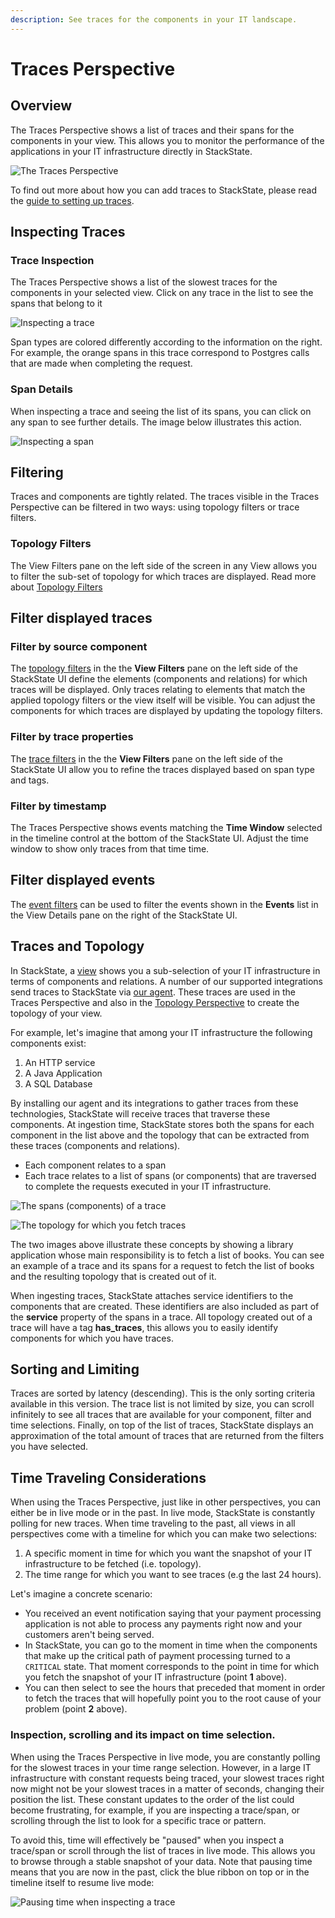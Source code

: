 ```yaml
---
description: See traces for the components in your IT landscape.
---
```


# Traces Perspective

## Overview

The Traces Perspective shows a list of traces and their spans for the components in your view. This allows you to monitor the performance of the applications in your IT infrastructure directly in StackState.

![The Traces Perspective](/.gitbook/assets/v42_traces-perspective.png)

To find out more about how you can add traces to StackState, please read the [guide to setting up traces](../../configure/traces/how_to_setup_traces.md).

## Inspecting Traces

### Trace Inspection

The Traces Perspective shows a list of the slowest traces for the components in your selected view. Click on any trace in the list to see the spans that belong to it

![Inspecting a trace](/.gitbook/assets/v42_trace-inspection.png)

Span types are colored differently according to the information on the right. For example, the orange spans in this trace correspond to Postgres calls that are made when completing the request.

### Span Details

When inspecting a trace and seeing the list of its spans, you can click on any span to see further details. The image below illustrates this action.

![Inspecting a span](/.gitbook/assets/v42_span-details.png)

## Filtering

Traces and components are tightly related. The traces visible in the Traces Perspective can be filtered in two ways: using topology filters or trace filters.

### Topology Filters

The View Filters pane on the left side of the screen in any View allows you to filter the sub-set of topology for which traces are displayed. Read more about [Topology Filters](/use/view_filters.md#filter-topology)

## Filter displayed traces

### Filter by source component

The [topology filters](/use/view_filters.md#filter-topology) in the the **View Filters** pane on the left side of the StackState UI define the elements \(components and relations\) for which traces will be displayed. Only traces relating to elements that match the applied topology filters or the view itself will be visible. You can adjust the components for which traces are displayed by updating the topology filters.

### Filter by trace properties

The [trace filters](/use/view_filters.md#filter-traces) in the the **View Filters** pane on the left side of the StackState UI allow you to refine the traces displayed based on span type and tags.

### Filter by timestamp 

The Traces Perspective shows events matching the **Time Window** selected in the timeline control at the bottom of the StackState UI. Adjust the time window to show only traces from that time time.

## Filter displayed events

The [event filters](filters.md#filter-events) can be used to filter the events shown in the **Events** list in the View Details pane on the right of the StackState UI.

## Traces and Topology

In StackState, a [view](/use/views.md) shows you a sub-selection of your IT infrastructure in terms of components and relations. A number of our supported integrations send traces to StackState via [our agent](../../configure/traces/how_to_setup_traces.md). These traces are used in the Traces Perspective and also in the [Topology Perspective](topology-perspective.md) to create the topology of your view.

For example, let's imagine that among your IT infrastructure the following components exist:

1. An HTTP service
2. A Java Application
3. A SQL Database

By installing our agent and its integrations to gather traces from these technologies, StackState will receive traces that traverse these components. At ingestion time, StackState stores both the spans for each component in the list above and the topology that can be extracted from these traces \(components and relations\).

* Each component relates to a span
* Each trace relates to a list of spans \(or components\) that are traversed to complete the requests executed in your IT infrastructure.

![The spans \(components\) of a trace](/.gitbook/assets/v42_trace-inspection.png)

![The topology for which you fetch traces](/.gitbook/assets/topology-traces.png)

The two images above illustrate these concepts by showing a library application whose main responsibility is to fetch a list of books. You can see an example of a trace and its spans for a request to fetch the list of books and the resulting topology that is created out of it.

When ingesting traces, StackState attaches service identifiers to the components that are created. These identifiers are also included as part of the **service** property of the spans in a trace. All topology created out of a trace will have a tag **has\_traces**, this allows you to easily identify components for which you have traces.

## Sorting and Limiting

Traces are sorted by latency \(descending\). This is the only sorting criteria available in this version. The trace list is not limited by size, you can scroll infinitely to see all traces that are available for your component, filter and time selections. Finally, on top of the list of traces, StackState displays an approximation of the total amount of traces that are returned from the filters you have selected.

## Time Traveling Considerations

When using the Traces Perspective, just like in other perspectives, you can either be in live mode or in the past. In live mode, StackState is constantly polling for new traces. When time traveling to the past, all views in all perspectives come with a timeline for which you can make two selections:

1. A specific moment in time for which you want the snapshot of your IT infrastructure to be fetched \(i.e. topology\).
2. The time range for which you want to see traces \(e.g the last 24 hours\).

Let's imagine a concrete scenario:

* You received an event notification saying that your payment processing application is not able to process any payments right now and your customers aren't being served.
* In StackState, you can go to the moment in time when the components that make up the critical path of payment processing turned to a `CRITICAL` state. That moment corresponds to the point in time for which you fetch the snapshot of your IT infrastructure \(point **1** above\).
* You can then select to see the hours that preceded that moment in order to fetch the traces that will hopefully point you to the root cause of your problem \(point **2** above\).

### Inspection, scrolling and its impact on time selection.

When using the Traces Perspective in live mode, you are constantly polling for the slowest traces in your time range selection. However, in a large IT infrastructure with constant requests being traced, your slowest traces right now might not be your slowest traces in a matter of seconds, changing their position the list. These constant updates to the order of the list could become frustrating, for example, if you are inspecting a trace/span, or scrolling through the list to look for a specific trace or pattern.

To avoid this, time will effectively be "paused" when you inspect a trace/span or scroll through the list of traces in live mode. This allows you to browse through a stable snapshot of your data. Note that pausing time means that you are now in the past, click the blue ribbon on top or in the timeline itself to resume live mode:

![Pausing time when inspecting a trace](/.gitbook/assets/v42_trace-inspection.png)

